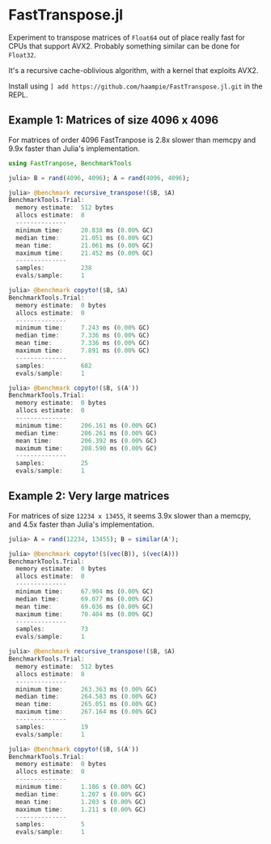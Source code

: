 # FastTranspose.jl

Experiment to transpose matrices of `Float64` out of place really fast for CPUs that support AVX2. Probably something similar can be done for `Float32`.

It's a recursive cache-oblivious algorithm, with a kernel that exploits AVX2.

Install using `] add https://github.com/haampie/FastTranspose.jl.git` in the REPL.

## Example 1: Matrices of size 4096 x 4096

For matrices of order 4096 FastTranpose is 2.8x slower than memcpy and 9.9x faster than Julia's implementation.

```julia
using FastTranpose, BenchmarkTools

julia> B = rand(4096, 4096); A = rand(4096, 4096);

julia> @benchmark recursive_transpose!($B, $A)
BenchmarkTools.Trial: 
  memory estimate:  512 bytes
  allocs estimate:  8
  --------------
  minimum time:     20.838 ms (0.00% GC)
  median time:      21.051 ms (0.00% GC)
  mean time:        21.061 ms (0.00% GC)
  maximum time:     21.452 ms (0.00% GC)
  --------------
  samples:          238
  evals/sample:     1

julia> @benchmark copyto!($B, $A)
BenchmarkTools.Trial: 
  memory estimate:  0 bytes
  allocs estimate:  0
  --------------
  minimum time:     7.243 ms (0.00% GC)
  median time:      7.336 ms (0.00% GC)
  mean time:        7.336 ms (0.00% GC)
  maximum time:     7.891 ms (0.00% GC)
  --------------
  samples:          682
  evals/sample:     1

julia> @benchmark copyto!($B, $(A'))
BenchmarkTools.Trial: 
  memory estimate:  0 bytes
  allocs estimate:  0
  --------------
  minimum time:     206.161 ms (0.00% GC)
  median time:      206.261 ms (0.00% GC)
  mean time:        206.392 ms (0.00% GC)
  maximum time:     208.590 ms (0.00% GC)
  --------------
  samples:          25
  evals/sample:     1
```

## Example 2: Very large matrices

For matrices of size `12234 x 13455`, it seems 3.9x slower than a memcpy, and 4.5x faster than Julia's implementation.

```julia
julia> A = rand(12234, 13455); B = similar(A');

julia> @benchmark copyto!($(vec(B)), $(vec(A)))
BenchmarkTools.Trial: 
  memory estimate:  0 bytes
  allocs estimate:  0
  --------------
  minimum time:     67.904 ms (0.00% GC)
  median time:      69.077 ms (0.00% GC)
  mean time:        69.036 ms (0.00% GC)
  maximum time:     70.404 ms (0.00% GC)
  --------------
  samples:          73
  evals/sample:     1

julia> @benchmark recursive_transpose!($B, $A)
BenchmarkTools.Trial: 
  memory estimate:  512 bytes
  allocs estimate:  8
  --------------
  minimum time:     263.363 ms (0.00% GC)
  median time:      264.583 ms (0.00% GC)
  mean time:        265.051 ms (0.00% GC)
  maximum time:     267.164 ms (0.00% GC)
  --------------
  samples:          19
  evals/sample:     1

julia> @benchmark copyto!($B, $(A'))
BenchmarkTools.Trial: 
  memory estimate:  0 bytes
  allocs estimate:  0
  --------------
  minimum time:     1.186 s (0.00% GC)
  median time:      1.207 s (0.00% GC)
  mean time:        1.203 s (0.00% GC)
  maximum time:     1.211 s (0.00% GC)
  --------------
  samples:          5
  evals/sample:     1
```
